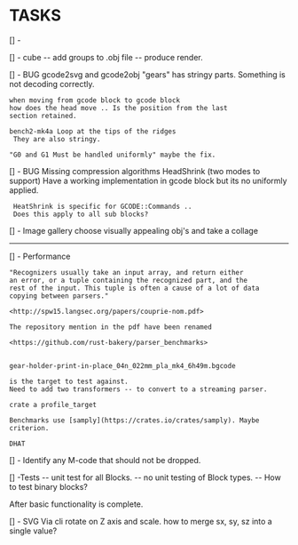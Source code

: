 # TASKS

[] -

[] - cube -- add groups to .obj file
    -- produce render.

[] - BUG gcode2svg and gcode2obj "gears" has stringy parts.
    Something is not decoding correctly.

    when moving from gcode block to gcode block
    how does the head move .. Is the position from the last
    section retained.

    bench2-mk4a Loop at the tips of the ridges
     They are also stringy.

    "G0 and G1 Must be handled uniformly" maybe the fix.

[] - BUG Missing compression algorithms
     HeadShrink (two modes to support)
     Have a working implementation in gcode block but its no uniformly applied.

     HeatShrink is specific for GCODE::Commands ..
     Does this apply to all sub blocks?

[] - Image gallery choose visually appealing obj's and take a collage

----

[] - Performance

    "Recognizers usually take an input array, and return either
    an error, or a tuple containing the recognized part, and the
    rest of the input. This tuple is often a cause of a lot of data
    copying between parsers."

    <http://spw15.langsec.org/papers/couprie-nom.pdf>

    The repository mention in the pdf have been renamed

    <https://github.com/rust-bakery/parser_benchmarks>


    gear-holder-print-in-place_04n_022mm_pla_mk4_6h49m.bgcode

    is the target to test against.
    Need to add two transformers -- to convert to a streaming parser.

    crate a profile_target

    Benchmarks use [samply](https://crates.io/crates/samply). Maybe criterion.

    DHAT

[] - Identify any M-code that should not be dropped.

[] -Tests
     -- unit test for all Blocks.
     -- no unit testing of Block types.
     -- How to test binary blocks?

After basic functionality is complete.

[] - SVG Via cli rotate on Z axis and scale.
     how to merge sx, sy, sz into a single value?
